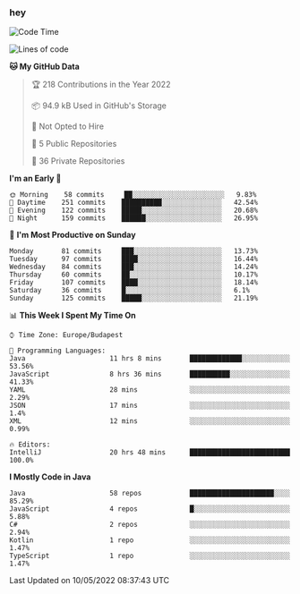 ### hey

<!--START_SECTION:waka-->
![Code Time](http://img.shields.io/badge/Code%20Time-745%20hrs%2040%20mins-blue)

![Lines of code](https://img.shields.io/badge/From%20Hello%20World%20I%27ve%20Written-495%20Thousand%20lines%20of%20code-blue)

**🐱 My GitHub Data** 

> 🏆 218 Contributions in the Year 2022
 > 
> 📦 94.9 kB Used in GitHub's Storage 
 > 
> 🚫 Not Opted to Hire
 > 
> 📜 5 Public Repositories 
 > 
> 🔑 36 Private Repositories  
 > 
**I'm an Early 🐤** 

```text
🌞 Morning    58 commits     ██░░░░░░░░░░░░░░░░░░░░░░░   9.83% 
🌆 Daytime    251 commits    ██████████░░░░░░░░░░░░░░░   42.54% 
🌃 Evening    122 commits    █████░░░░░░░░░░░░░░░░░░░░   20.68% 
🌙 Night      159 commits    ██████░░░░░░░░░░░░░░░░░░░   26.95%

```
📅 **I'm Most Productive on Sunday** 

```text
Monday       81 commits     ███░░░░░░░░░░░░░░░░░░░░░░   13.73% 
Tuesday      97 commits     ████░░░░░░░░░░░░░░░░░░░░░   16.44% 
Wednesday    84 commits     ███░░░░░░░░░░░░░░░░░░░░░░   14.24% 
Thursday     60 commits     ██░░░░░░░░░░░░░░░░░░░░░░░   10.17% 
Friday       107 commits    ████░░░░░░░░░░░░░░░░░░░░░   18.14% 
Saturday     36 commits     █░░░░░░░░░░░░░░░░░░░░░░░░   6.1% 
Sunday       125 commits    █████░░░░░░░░░░░░░░░░░░░░   21.19%

```


📊 **This Week I Spent My Time On** 

```text
⌚︎ Time Zone: Europe/Budapest

💬 Programming Languages: 
Java                     11 hrs 8 mins       █████████████░░░░░░░░░░░░   53.56% 
JavaScript               8 hrs 36 mins       ██████████░░░░░░░░░░░░░░░   41.33% 
YAML                     28 mins             ░░░░░░░░░░░░░░░░░░░░░░░░░   2.29% 
JSON                     17 mins             ░░░░░░░░░░░░░░░░░░░░░░░░░   1.4% 
XML                      12 mins             ░░░░░░░░░░░░░░░░░░░░░░░░░   0.99%

🔥 Editors: 
IntelliJ                 20 hrs 48 mins      █████████████████████████   100.0%

```

**I Mostly Code in Java** 

```text
Java                     58 repos            █████████████████████░░░░   85.29% 
JavaScript               4 repos             █░░░░░░░░░░░░░░░░░░░░░░░░   5.88% 
C#                       2 repos             ░░░░░░░░░░░░░░░░░░░░░░░░░   2.94% 
Kotlin                   1 repo              ░░░░░░░░░░░░░░░░░░░░░░░░░   1.47% 
TypeScript               1 repo              ░░░░░░░░░░░░░░░░░░░░░░░░░   1.47%

```



 Last Updated on 10/05/2022 08:37:43 UTC
<!--END_SECTION:waka-->
